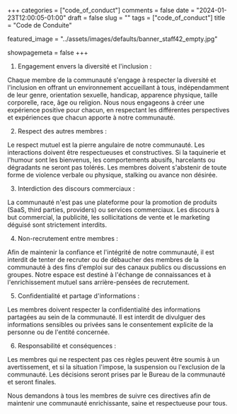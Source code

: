 +++
categories = ["code_of_conduct"]
comments = false
date = "2024-01-23T12:00:05-01:00"
draft = false
slug = ""
tags = ["code_of_conduct"]
title = "Code de Conduite"

featured_image = "../assets/images/defaults/banner_staff42_empty.jpg"

showpagemeta = false
+++


1. Engagement envers la diversité et l'inclusion :

Chaque membre de la communauté s'engage à respecter la diversité et l'inclusion en offrant un environnement accueillant à tous, indépendamment de leur genre, orientation sexuelle, handicap, apparence physique, taille corporelle, race, âge ou religion. Nous nous engageons à créer une expérience positive pour chacun, en respectant les différentes perspectives et expériences que chacun apporte à notre communauté.

2. Respect des autres membres :

Le respect mutuel est la pierre angulaire de notre communauté.
Les interactions doivent être respectueuses et constructives. Si la taquinerie et l'humour sont les bienvenus, les comportements abusifs, harcelants ou dégradants ne seront pas tolérés.
Les membres doivent s'abstenir de toute forme de violence verbale ou physique, stalking ou avance non désirée.

3. Interdiction des discours commerciaux :

La communauté n'est pas une plateforme pour la promotion de produits (SaaS, third parties, providers) ou services commerciaux. Les discours à but commercial, la publicité, les sollicitations de vente et le marketing déguisé sont strictement interdits.

4. Non-recrutement entre membres :

Afin de maintenir la confiance et l'intégrité de notre communauté, il est interdit de tenter de recruter ou de débaucher des membres de la communauté à des fins d'emploi sur des canaux publics ou discussions en groupes. Notre espace est destiné à l'échange de connaissances et à l'enrichissement mutuel sans arrière-pensées de recrutement.

5. Confidentialité et partage d'informations :

Les membres doivent respecter la confidentialité des informations partagées au sein de la communauté. Il est interdit de divulguer des informations sensibles ou privées sans le consentement explicite de la personne ou de l'entité concernée.

6. Responsabilité et conséquences :

Les membres qui ne respectent pas ces règles peuvent être soumis à un avertissement, et si la situation l'impose, la suspension ou l'exclusion de la communauté. Les décisions seront prises par le Bureau de la communauté et seront finales.

Nous demandons à tous les membres de suivre ces directives afin de maintenir une communauté enrichissante, saine et respectueuse pour tous.
